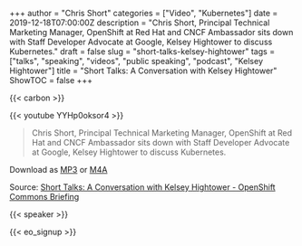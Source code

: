 +++
author = "Chris Short"
categories = ["Video", "Kubernetes"]
date = 2019-12-18T07:00:00Z
description = "Chris Short, Principal Technical Marketing Manager, OpenShift at Red Hat and CNCF Ambassador sits down with Staff Developer Advocate at Google, Kelsey Hightower to discuss Kubernetes."
draft = false
slug = "short-talks-kelsey-hightower"
tags = ["talks", "speaking", "videos", "public speaking", "podcast", "Kelsey Hightower"]
title = "Short Talks: A Conversation with Kelsey Hightower"
ShowTOC = false
+++

{{< carbon >}}

{{< youtube YYHp0oksor4 >}}

> Chris Short, Principal Technical Marketing Manager, OpenShift at Red Hat and CNCF Ambassador sits down with Staff Developer Advocate at Google, Kelsey Hightower to discuss Kubernetes.

Download as [MP3](https://shortcdn.com/chrisshort/Short-Talks-A-Conversation-with-Kelsey-Hightower-OpenShift-Commons-Briefing.mp3) or [M4A](https://shortcdn.com/chrisshort/Short-Talks-A-Conversation-with-Kelsey-Hightower-OpenShift-Commons-Briefing.m4a)

Source: [Short Talks: A Conversation with Kelsey Hightower - OpenShift Commons Briefing](https://youtu.be/YYHp0oksor4)  

{{< speaker >}}

{{< eo_signup >}}